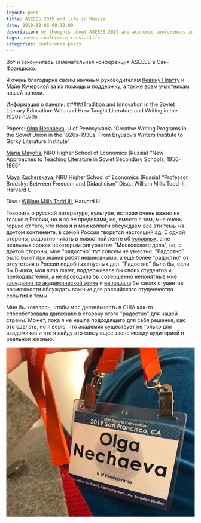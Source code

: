 ```yaml
---
layout: post
title: ASEEES 2019 and life in Russia
date: 2019-12-06 09:10:00
description: my thoughts about ASEEES 2019 and academic conferences in general
tags: aseees conference russianlife
categories: conference-posts 
---
```


Вот и закончилась замечательная конференция ASEEES в Сан-Франциско.

Я очень благодарна своим научным руководителям [Кевину Платту](https://rees.sas.upenn.edu/people/kevin-mf-platt) и [Майе Кучерской](https://www.hse.ru/org/persons/135567) за их помощь и поддержку, а также всем участникам нашей панели.

Информация о панели:
#####Tradition and Innovation in the Soviet Literary Education: Who and How Taught Literature and Writing in the 1920s-1970s

Papers:
[Olga Nechaeva](https://www.onechaeva.com/), U of Pennsylvania
“Creative Writing Programs in the Soviet Union in the 1920s-1930s: From Bryusov’s Writers Institute to Gorky Literature Institute”

[Maria Mayofis](https://my.wlu.edu/directory/profile?ID=x15997), NRU Higher School of Economics (Russia)
“New Approaches to Teaching Literature in Soviet Secondary Schools, 1956-1965”

[Maya Kucherskaya](https://www.hse.ru/org/persons/135567), NRU Higher School of Economics (Russia)
“Professor Brodsky: Between Freedom and Didacticism” Disc.: William Mills Todd III, Harvard U

Disc.: [William Mills Todd III](https://faculty.slavic.fas.harvard.edu/william-todd/home), Harvard U

Говорить о русской литературе, культуре, истории очень важно не только в России, но и за ее пределами, но, вместе с тем, мне очень горько от того, что пока я и мои коллеги обсуждаем все эти темы на другом континенте, в самой России творится настоящий ад. С одной стороны, радостно читать в новостной ленте об [условных](https://meduza.io/feature/2019/12/06/den-prigovorov-chetyrem-figurantam-moskovskogo-dela-glavnoe), а не реальных сроках некоторым фигурантам "Московского дела", но, с другой стороны, мое "радостно" тут совсем не уместно. "Радостно" было бы от признания ребят невиновными, а еще более "радостно" от отсутствия в России подобных гнусных дел. "Радостно" было бы, если бы Вышка, моя alma mater, поддерживала бы своих студентов и преподавателей, а не проводила бы совершенно непонятные мне [заседания по академической этике](https://www.facebook.com/journaldoxa/photos/a.1113975355352391/2542061459210433/?type=3&eid=ARCnNm-UKmFGH8JTyP4TPYEDLKUupA9RP4T1coGnFWtj_2icl9w1R5dA4qz2wIlVD35ovf-c9UG8A3wO) и [не лишала](https://doxajournal.ru/doxa_hse_2) бы своих студентов возможности обсуждать важные для российского студенчества события и темы.

Мне бы хотелось, чтобы моя деятельность в США как-то способствовала движению в сторону этого "радостно" для нашей страны. Может, пока я не нашла подходящего для себя решения, как это сделать, но я верю, что академия существует не только для академиков и что я найду это связующее звено между аудиторией и реальной жизнью.

![ASEEES badge](/assets/img/aseees2019_badge-min.jpeg)
